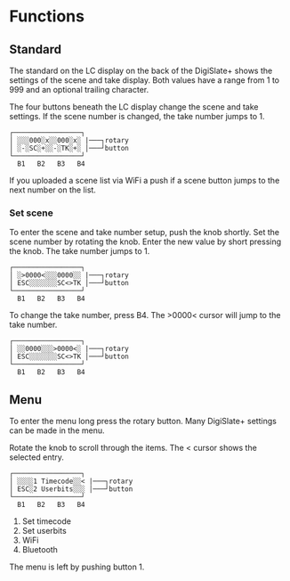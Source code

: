 # Functions

## Standard
The standard on the LC display on the back of the DigiSlate+ shows the settings of the scene and take display. Both values have a range from 1 to 999 and an optional trailing character.

The four buttons beneath the LC display change the scene and take settings. If the scene number is changed, the take number jumps to 1.

    ┌─────────────────┐
    │ ░░░000░x░░000░x░ |───┐rotary
    │ ░-░SC░+░░-░TK░+░ │───┘button
    └─────────────────┘
      B1   B2   B3   B4

If you uploaded a scene list via WiFi a push if a scene button jumps to the next number on the list.

### Set scene
To enter the scene and take number setup, push the knob shortly. Set the scene number by rotating the knob. Enter the new value by short pressing the knob. The take number jumps to 1.

    ┌─────────────────┐
    │ ░>0000<░░░0000░░ |───┐rotary
    │ ESC░░░░░░░SC<>TK │───┘button
    └─────────────────┘
      B1   B2   B3   B4
      
To change the take number, press B4. The >0000< cursor will jump to the take number.

    ┌─────────────────┐
    │ ░░0000░░░>0000<░ |───┐rotary
    │ ESC░░░░░░░SC<>TK │───┘button
    └─────────────────┘
      B1   B2   B3   B4


## Menu
To enter the menu long press the rotary button. Many DigiSlate+ settings can be made in the menu.

Rotate the knob to scroll through the items. The < cursor shows the selected entry.

    ┌─────────────────┐
    │ ░░░░1 Timecode░░< |───┐rotary
    │ ESC░2 Userbits░░░ │───┘button
    └─────────────────┘
      B1   B2   B3   B4

1. Set timecode
2. Set userbits
3. WiFi
4. Bluetooth

The menu is left by pushing button 1.
